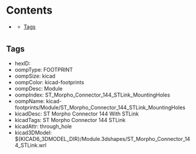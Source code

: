 



Contents
========

* [](#)
	* [Tags](#tags)

# 

## Tags

- hexID: 
- oompType: FOOTPRINT
- oompSize: kicad
- oompColor: kicad-footprints
- oompDesc: Module
- oompIndex: ST_Morpho_Connector_144_STLink_MountingHoles
- oompName: kicad-footprints/Module/ST_Morpho_Connector_144_STLink_MountingHoles
- kicadDesc: ST Morpho Connector 144 With STLink
- kicadTags: ST Morpho Connector 144 STLink
- kicadAttr: through_hole
- kicad3DModel: ${KICAD6_3DMODEL_DIR}/Module.3dshapes/ST_Morpho_Connector_144_STLink.wrl
